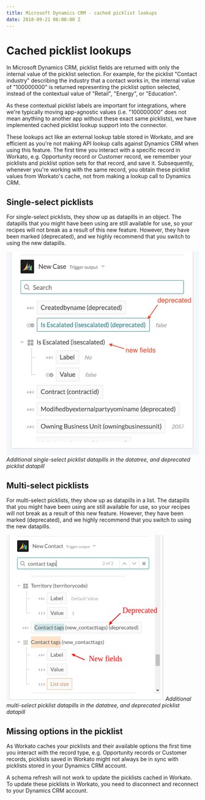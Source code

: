 ```yaml
---
title: Microsoft Dynamics CRM - cached picklist lookups
date: 2018-09-21 06:00:00 Z
---
```


# Cached picklist lookups
In Microsoft Dynamics CRM, picklist fields are returned with only the internal value of the picklist selection. For example, for the picklist "Contact industry" describing the industry that a contact works in, the internal value of "100000000" is returned representing the picklist option selected, instead of the contextual value of "Retail", "Energy", or "Education".

As these contextual picklist labels are important for integrations, where we're typically moving app-agnostic values (i.e. "100000000" does not mean anything to another app without these exact same picklists), we have implemented cached picklist lookup support into the connector.

These lookups act like an external lookup table stored in Workato, and are efficient as you're not making API lookup calls against Dynamics CRM when using this feature. The first time you interact with a specific record in Workato, e.g. Opportunity record or Customer record, we remember your picklists and picklist option sets for that record, and save it. Subsequently, whenever you're working with the same record, you obtain these picklist values from Workato's cache, not from making a lookup call to Dynamics CRM.

## Single-select picklists
For single-select picklists, they show up as datapills in an object. The datapills that you might have been using are still available for use, so your recipes will not break as a result of this new feature. However, they have been marked (deprecated), and we highly recommend that you switch to using the new datapills.

![Additional single-select picklist datapills in the datatree, and deprecated picklist datapill](/assets/images/connectors/microsoft-dynamics-CRM/single-select-picklist-values.png)
*Additional single-select picklist datapills in the datatree, and deprecated picklist datapill*

## Multi-select picklists
For multi-select picklists, they show up as datapills in a list. The datapills that you might have been using are still available for use, so your recipes will not break as a result of this new feature. However, they have been marked (deprecated), and we highly recommend that you switch to using the new datapills.

![Additional multi-select picklist datapills in the datatree, and deprecated picklist datapill](/assets/images/connectors/microsoft-dynamics-CRM/multiselect-picklist-values.png)
*Additional multi-select picklist datapills in the datatree, and deprecated picklist datapill*

## Missing options in the picklist
As Workato caches your picklists and their available options the first time you interact with the record type, e.g. Opportunity records or Customer records, picklists saved in Workato might not always be in sync with picklists stored in your Dynamics CRM account.

A schema refresh will not work to update the picklists cached in Workato. To update these picklists in Workato, you need to disconnect and reconnect to your Dynamics CRM account.
